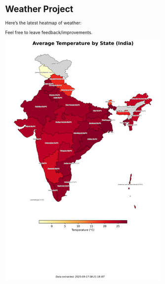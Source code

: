 # Weather Project

Here’s the latest heatmap of weather:

Feel free to leave feedback/improvements.

![India Heatmap](docs/assets/india_heatmap.png?v=CA2228)
